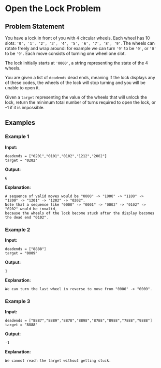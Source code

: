 # Open the Lock Problem

## Problem Statement

You have a lock in front of you with 4 circular wheels. Each wheel has 10 slots: `'0', '1', '2', '3', '4', '5', '6', '7', '8', '9'`. The wheels can rotate freely and wrap around: for example we can turn `'9'` to be `'0'`, or `'0'` to be `'9'`. Each move consists of turning one wheel one slot.

The lock initially starts at `'0000'`, a string representing the state of the 4 wheels.

You are given a list of `deadends` dead ends, meaning if the lock displays any of these codes, the wheels of the lock will stop turning and you will be unable to open it.

Given a `target` representing the value of the wheels that will unlock the lock, return the minimum total number of turns required to open the lock, or -1 if it is impossible.

## Examples

### Example 1

**Input:**
```
deadends = ["0201","0101","0102","1212","2002"]
target = "0202"
```

**Output:**
```
6
```

**Explanation:**
```
A sequence of valid moves would be "0000" -> "1000" -> "1100" -> "1200" -> "1201" -> "1202" -> "0202".
Note that a sequence like "0000" -> "0001" -> "0002" -> "0102" -> "0202" would be invalid,
because the wheels of the lock become stuck after the display becomes the dead end "0102".
```

### Example 2

**Input:**
```
deadends = ["8888"]
target = "0009"
```

**Output:**
```
1
```

**Explanation:**
```
We can turn the last wheel in reverse to move from "0000" -> "0009".
```

### Example 3

**Input:**
```
deadends = ["8887","8889","8878","8898","8788","8988","7888","9888"]
target = "8888"
```

**Output:**
```
-1
```

**Explanation:**
```
We cannot reach the target without getting stuck.
```